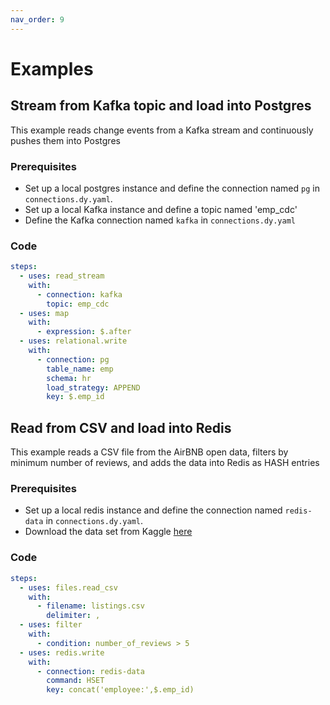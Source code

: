 ```yaml
---
nav_order: 9
---
```


# Examples

## Stream from Kafka topic and load into Postgres

This example reads change events from a Kafka stream and continuously pushes them into Postgres

### Prerequisites

- Set up a local postgres instance and define the connection named `pg` in `connections.dy.yaml`.
- Set up a local Kafka instance and define a topic named 'emp_cdc'
- Define the Kafka connection named `kafka` in `connections.dy.yaml`

### Code

```yaml
steps:
  - uses: read_stream
    with:
      - connection: kafka
        topic: emp_cdc
  - uses: map
    with:
      - expression: $.after
  - uses: relational.write
    with:
      - connection: pg
        table_name: emp
        schema: hr
        load_strategy: APPEND
        key: $.emp_id
```

## Read from CSV and load into Redis

This example reads a CSV file from the AirBNB open data, filters by minimum number of reviews, and adds the data into Redis as HASH entries

### Prerequisites

- Set up a local redis instance and define the connection named `redis-data` in `connections.dy.yaml`.
- Download the data set from Kaggle [here](http://data.insideairbnb.com/united-states/ny/new-york-city/2022-09-07/visualisations/listings.csv)

### Code

```yml
steps:
  - uses: files.read_csv
    with:
      - filename: listings.csv
        delimiter: ,
  - uses: filter
    with:
      - condition: number_of_reviews > 5
  - uses: redis.write
    with:
      - connection: redis-data
        command: HSET
        key: concat('employee:',$.emp_id)
```
